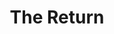 ---
pid: RS182
title: The Return
location_transcription: Near Fed. Courthouse
zipcode: '19123'
outside_phl: 
neighborhood: Northern Liberties,Loft District
age: '53'
age_range: 50-59
instagram: 
image_file_name: RS_182.jpg
proposal_transcription: Mock prison cells made out of books.
topic: Education,Social Justice
topic_summary: 0, 0
type: Sculpture Statue
keywords_other: prison, justice system, reintegration
credit: 
image_labels: 
twitter: 
facebook: 
permalink: "/monuments/rs182/"
layout: item-page
---